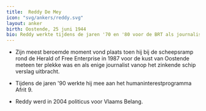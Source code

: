 ```yaml
---
title:  Reddy De Mey
icon: "svg/ankers/reddy.svg"
layout: anker
birth: Oostende, 25 juni 1944
bio: Reddy werkte tijdens de jaren '70 en '80 voor de BRT als journalist en verslaggever. In 1999 werd De Mey ontslagen.
---
```


* Zijn meest beroemde moment vond plaats toen hij bij de scheepsramp rond de Herald of Free Enterprise in 1987 voor de kust van Oostende meteen ter plekke was en als enige journalist vanop het zinkende schip verslag uitbracht.

* Tijdens de jaren '90 werkte hij mee aan het humaninterestprogramma Afrit 9.

* Reddy werd in 2004 politicus voor Vlaams Belang.
